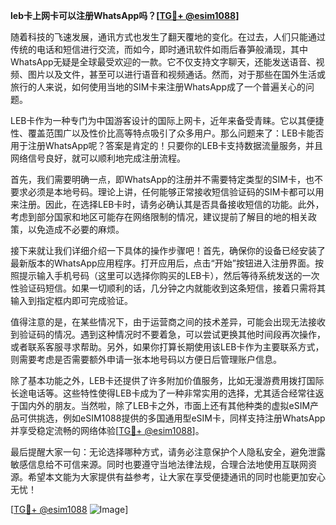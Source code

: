 **leb卡上网卡可以注册WhatsApp吗？[[TG💪+ @esim1088](https://t.me/s/esim1088)]**

随着科技的飞速发展，通讯方式也发生了翻天覆地的变化。在过去，人们只能通过传统的电话和短信进行交流，而如今，即时通讯软件如雨后春笋般涌现，其中WhatsApp无疑是全球最受欢迎的一款。它不仅支持文字聊天，还能发送语音、视频、图片以及文件，甚至可以进行语音和视频通话。然而，对于那些在国外生活或旅行的人来说，如何使用当地的SIM卡来注册WhatsApp成了一个普遍关心的问题。

LEB卡作为一种专门为中国游客设计的国际上网卡，近年来备受青睐。它以其便捷性、覆盖范围广以及性价比高等特点吸引了众多用户。那么问题来了：LEB卡能否用于注册WhatsApp呢？答案是肯定的！只要你的LEB卡支持数据流量服务，并且网络信号良好，就可以顺利地完成注册流程。

首先，我们需要明确一点，即WhatsApp的注册并不需要特定类型的SIM卡，也不要求必须是本地号码。理论上讲，任何能够正常接收短信验证码的SIM卡都可以用来注册。因此，在选择LEB卡时，请务必确认其是否具备接收短信的功能。此外，考虑到部分国家和地区可能存在网络限制的情况，建议提前了解目的地的相关政策，以免造成不必要的麻烦。

接下来就让我们详细介绍一下具体的操作步骤吧！首先，确保你的设备已经安装了最新版本的WhatsApp应用程序。打开应用后，点击“开始”按钮进入注册界面。按照提示输入手机号码（这里可以选择你购买的LEB卡），然后等待系统发送的一次性验证码短信。如果一切顺利的话，几分钟之内就能收到这条短信，接着只需将其输入到指定框内即可完成验证。

值得注意的是，在某些情况下，由于运营商之间的技术差异，可能会出现无法接收到验证码的情况。遇到这种情况时不要着急，可以尝试更换其他时间段再次操作，或者联系客服寻求帮助。另外，如果你打算长期使用该LEB卡作为主要联系方式，则需要考虑是否需要额外申请一张本地号码以方便日后管理账户信息。

除了基本功能之外，LEB卡还提供了许多附加价值服务，比如无漫游费用拨打国际长途电话等。这些特性使得LEB卡成为了一种非常实用的选择，尤其适合经常往返于国内外的朋友。当然啦，除了LEB卡之外，市面上还有其他种类的虚拟eSIM产品可供挑选，例如eSIM1088提供的多国通用型eSIM卡，同样支持注册WhatsApp并享受稳定流畅的网络体验[[TG💪+ @esim1088](https://t.me/s/esim1088)]。

最后提醒大家一句：无论选择哪种方式，请务必注意保护个人隐私安全，避免泄露敏感信息给不可信来源。同时也要遵守当地法律法规，合理合法地使用互联网资源。希望本文能为大家提供有益参考，让大家在享受便捷通讯的同时也能更加安心无忧！

[[TG💪+ @esim1088](https://t.me/s/esim1088) ![Image](https://i.postimg.cc/4NQfJmqS/Snipaste-2025-05-13-00-14-12.png)]
